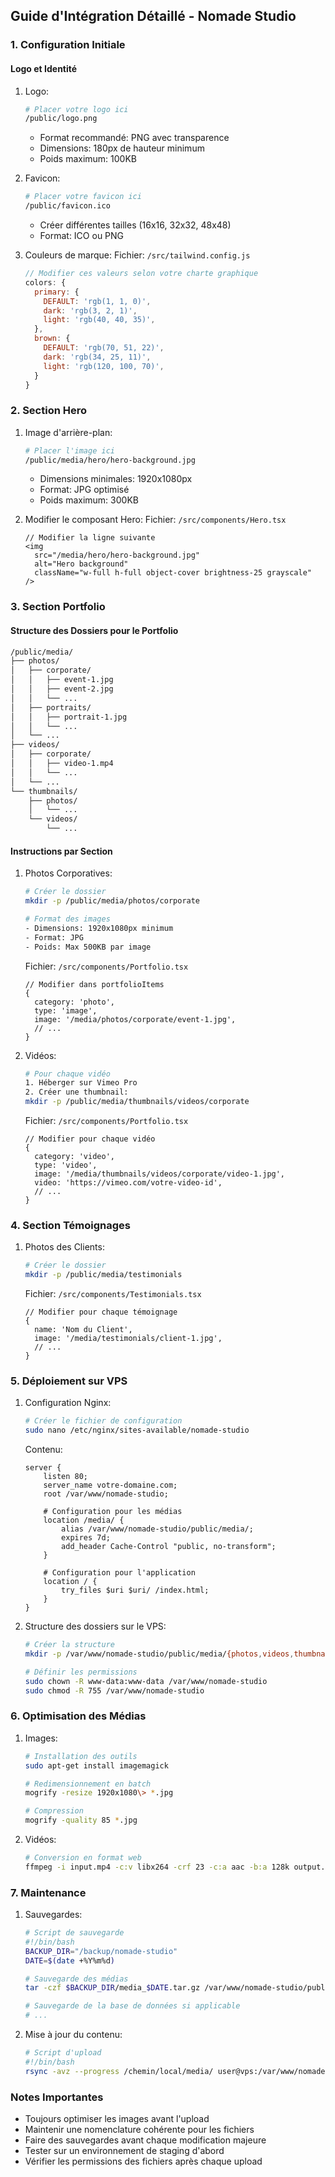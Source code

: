 ## Guide d'Intégration Détaillé - Nomade Studio

### 1. Configuration Initiale

#### Logo et Identité
1. Logo:
   ```bash
   # Placer votre logo ici
   /public/logo.png
   ```
   - Format recommandé: PNG avec transparence
   - Dimensions: 180px de hauteur minimum
   - Poids maximum: 100KB

2. Favicon:
   ```bash
   # Placer votre favicon ici
   /public/favicon.ico
   ```
   - Créer différentes tailles (16x16, 32x32, 48x48)
   - Format: ICO ou PNG

3. Couleurs de marque:
   Fichier: `/src/tailwind.config.js`
   ```js
   // Modifier ces valeurs selon votre charte graphique
   colors: {
     primary: {
       DEFAULT: 'rgb(1, 1, 0)',
       dark: 'rgb(3, 2, 1)',
       light: 'rgb(40, 40, 35)',
     },
     brown: {
       DEFAULT: 'rgb(70, 51, 22)',
       dark: 'rgb(34, 25, 11)',
       light: 'rgb(120, 100, 70)',
     }
   }
   ```

### 2. Section Hero

1. Image d'arrière-plan:
   ```bash
   # Placer l'image ici
   /public/media/hero/hero-background.jpg
   ```
   - Dimensions minimales: 1920x1080px
   - Format: JPG optimisé
   - Poids maximum: 300KB

2. Modifier le composant Hero:
   Fichier: `/src/components/Hero.tsx`
   ```tsx
   // Modifier la ligne suivante
   <img
     src="/media/hero/hero-background.jpg"
     alt="Hero background"
     className="w-full h-full object-cover brightness-25 grayscale"
   />
   ```

### 3. Section Portfolio

#### Structure des Dossiers pour le Portfolio
```bash
/public/media/
├── photos/
│   ├── corporate/
│   │   ├── event-1.jpg
│   │   ├── event-2.jpg
│   │   └── ...
│   ├── portraits/
│   │   ├── portrait-1.jpg
│   │   └── ...
│   └── ...
├── videos/
│   ├── corporate/
│   │   ├── video-1.mp4
│   │   └── ...
│   └── ...
└── thumbnails/
    ├── photos/
    │   └── ...
    └── videos/
        └── ...
```

#### Instructions par Section

1. Photos Corporatives:
   ```bash
   # Créer le dossier
   mkdir -p /public/media/photos/corporate
   
   # Format des images
   - Dimensions: 1920x1080px minimum
   - Format: JPG
   - Poids: Max 500KB par image
   ```

   Fichier: `/src/components/Portfolio.tsx`
   ```tsx
   // Modifier dans portfolioItems
   {
     category: 'photo',
     type: 'image',
     image: '/media/photos/corporate/event-1.jpg',
     // ...
   }
   ```

2. Vidéos:
   ```bash
   # Pour chaque vidéo
   1. Héberger sur Vimeo Pro
   2. Créer une thumbnail:
   mkdir -p /public/media/thumbnails/videos/corporate
   ```

   Fichier: `/src/components/Portfolio.tsx`
   ```tsx
   // Modifier pour chaque vidéo
   {
     category: 'video',
     type: 'video',
     image: '/media/thumbnails/videos/corporate/video-1.jpg',
     video: 'https://vimeo.com/votre-video-id',
     // ...
   }
   ```

### 4. Section Témoignages

1. Photos des Clients:
   ```bash
   # Créer le dossier
   mkdir -p /public/media/testimonials
   ```

   Fichier: `/src/components/Testimonials.tsx`
   ```tsx
   // Modifier pour chaque témoignage
   {
     name: 'Nom du Client',
     image: '/media/testimonials/client-1.jpg',
     // ...
   }
   ```

### 5. Déploiement sur VPS

1. Configuration Nginx:
   ```bash
   # Créer le fichier de configuration
   sudo nano /etc/nginx/sites-available/nomade-studio
   ```

   Contenu:
   ```nginx
   server {
       listen 80;
       server_name votre-domaine.com;
       root /var/www/nomade-studio;

       # Configuration pour les médias
       location /media/ {
           alias /var/www/nomade-studio/public/media/;
           expires 7d;
           add_header Cache-Control "public, no-transform";
       }

       # Configuration pour l'application
       location / {
           try_files $uri $uri/ /index.html;
       }
   }
   ```

2. Structure des dossiers sur le VPS:
   ```bash
   # Créer la structure
   mkdir -p /var/www/nomade-studio/public/media/{photos,videos,thumbnails}
   
   # Définir les permissions
   sudo chown -R www-data:www-data /var/www/nomade-studio
   sudo chmod -R 755 /var/www/nomade-studio
   ```

### 6. Optimisation des Médias

1. Images:
   ```bash
   # Installation des outils
   sudo apt-get install imagemagick
   
   # Redimensionnement en batch
   mogrify -resize 1920x1080\> *.jpg
   
   # Compression
   mogrify -quality 85 *.jpg
   ```

2. Vidéos:
   ```bash
   # Conversion en format web
   ffmpeg -i input.mp4 -c:v libx264 -crf 23 -c:a aac -b:a 128k output.mp4
   ```

### 7. Maintenance

1. Sauvegardes:
   ```bash
   # Script de sauvegarde
   #!/bin/bash
   BACKUP_DIR="/backup/nomade-studio"
   DATE=$(date +%Y%m%d)
   
   # Sauvegarde des médias
   tar -czf $BACKUP_DIR/media_$DATE.tar.gz /var/www/nomade-studio/public/media
   
   # Sauvegarde de la base de données si applicable
   # ...
   ```

2. Mise à jour du contenu:
   ```bash
   # Script d'upload
   #!/bin/bash
   rsync -avz --progress /chemin/local/media/ user@vps:/var/www/nomade-studio/public/media/
   ```

### Notes Importantes

- Toujours optimiser les images avant l'upload
- Maintenir une nomenclature cohérente pour les fichiers
- Faire des sauvegardes avant chaque modification majeure
- Tester sur un environnement de staging d'abord
- Vérifier les permissions des fichiers après chaque upload